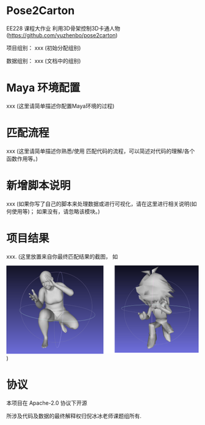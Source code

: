 # Pose2Carton 

EE228 课程大作业 利用3D骨架控制3D卡通人物 (https://github.com/yuzhenbo/pose2carton) 

项目组别： xxx (初始分配组别)

数据组别： xxx (文档中的组别)


# Maya 环境配置

xxx (这里请简单描述你配置Maya环境的过程)



# 匹配流程

xxx (这里请简单描述你熟悉/使用 匹配代码的流程，可以简述对代码的理解/各个函数作用等。)



# 新增脚本说明

xxx (如果你写了自己的脚本来处理数据或进行可视化，请在这里进行相关说明(如何使用等)； 如果没有，请忽略该模块。)



# 项目结果

xxx. (这里放置来自你最终匹配结果的截图， 如

![image](../img/pose2carton.png))



# 协议 
本项目在 Apache-2.0 协议下开源

所涉及代码及数据的最终解释权归倪冰冰老师课题组所有. 
